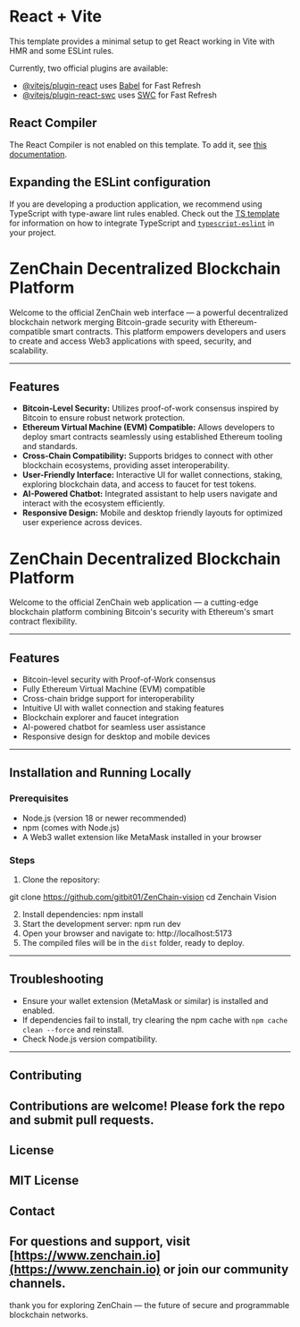 # React + Vite

This template provides a minimal setup to get React working in Vite with HMR and some ESLint rules.

Currently, two official plugins are available:

- [@vitejs/plugin-react](https://github.com/vitejs/vite-plugin-react/blob/main/packages/plugin-react) uses [Babel](https://babeljs.io/) for Fast Refresh
- [@vitejs/plugin-react-swc](https://github.com/vitejs/vite-plugin-react/blob/main/packages/plugin-react-swc) uses [SWC](https://swc.rs/) for Fast Refresh

## React Compiler

The React Compiler is not enabled on this template. To add it, see [this documentation](https://react.dev/learn/react-compiler/installation).

## Expanding the ESLint configuration

If you are developing a production application, we recommend using TypeScript with type-aware lint rules enabled. Check out the [TS template](https://github.com/vitejs/vite/tree/main/packages/create-vite/template-react-ts) for information on how to integrate TypeScript and [`typescript-eslint`](https://typescript-eslint.io) in your project.


# ZenChain Decentralized Blockchain Platform

Welcome to the official ZenChain web interface — a powerful decentralized blockchain network merging Bitcoin-grade security with Ethereum-compatible smart contracts. This platform empowers developers and users to create and access Web3 applications with speed, security, and scalability.

---

## Features

- **Bitcoin-Level Security:** Utilizes proof-of-work consensus inspired by Bitcoin to ensure robust network protection.
- **Ethereum Virtual Machine (EVM) Compatible:** Allows developers to deploy smart contracts seamlessly using established Ethereum tooling and standards.
- **Cross-Chain Compatibility:** Supports bridges to connect with other blockchain ecosystems, providing asset interoperability.
- **User-Friendly Interface:** Interactive UI for wallet connections, staking, exploring blockchain data, and access to faucet for test tokens.
- **AI-Powered Chatbot:** Integrated assistant to help users navigate and interact with the ecosystem efficiently.
- **Responsive Design:** Mobile and desktop friendly layouts for optimized user experience across devices.

# ZenChain Decentralized Blockchain Platform

Welcome to the official ZenChain web application — a cutting-edge blockchain platform combining Bitcoin's security with Ethereum's smart contract flexibility.

---

## Features

- Bitcoin-level security with Proof-of-Work consensus
- Fully Ethereum Virtual Machine (EVM) compatible
- Cross-chain bridge support for interoperability
- Intuitive UI with wallet connection and staking features
- Blockchain explorer and faucet integration
- AI-powered chatbot for seamless user assistance
- Responsive design for desktop and mobile devices

---

## Installation and Running Locally

### Prerequisites

- Node.js (version 18 or newer recommended)
- npm (comes with Node.js)
- A Web3 wallet extension like MetaMask installed in your browser

### Steps

1. Clone the repository:

git clone  https://github.com/gitbit01/ZenChain-vision
cd Zenchain Vision


2. Install dependencies: npm install
3. Start the development server: npm run dev
4. Open your browser and navigate to: http://localhost:5173
5. The compiled files will be in the `dist` folder, ready to deploy.

---
## Troubleshooting

- Ensure your wallet extension (MetaMask or similar) is installed and enabled.
- If dependencies fail to install, try clearing the npm cache with `npm cache clean --force` and reinstall.
- Check Node.js version compatibility.

---
## Contributing
Contributions are welcome! Please fork the repo and submit pull requests.
---
## License
MIT License
---
## Contact
For questions and support, visit [https://www.zenchain.io](https://www.zenchain.io) or join our community channels.
---
thank you for exploring ZenChain — the future of secure and programmable blockchain networks.






